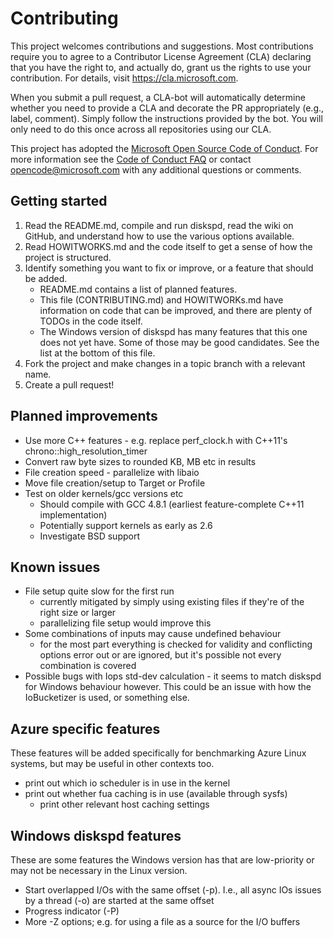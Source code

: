 # Contributing

This project welcomes contributions and suggestions. Most contributions require you to
agree to a Contributor License Agreement (CLA) declaring that you have the right to,
and actually do, grant us the rights to use your contribution. For details, visit
https://cla.microsoft.com.

When you submit a pull request, a CLA-bot will automatically determine whether you need
to provide a CLA and decorate the PR appropriately (e.g., label, comment). Simply follow the
instructions provided by the bot. You will only need to do this once across all repositories using
our CLA.

This project has adopted the [Microsoft Open Source Code of Conduct](https://opensource.microsoft.com/codeofconduct/).
For more information see the [Code of Conduct FAQ](https://opensource.microsoft.com/codeofconduct/faq/)
or contact [opencode@microsoft.com](mailto:opencode@microsoft.com) with any additional questions or
comments.

## Getting started

1. Read the README.md, compile and run diskspd, read the wiki on GitHub, and understand how to use
   the various options available.
2. Read HOWITWORKS.md and the code itself to get a sense of how the project is structured.
3. Identify something you want to fix or improve, or a feature that should be added.
    - README.md contains a list of planned features.
    - This file (CONTRIBUTING.md) and HOWITWORKs.md have information on code that can be improved,
      and there are plenty of TODOs in the code itself.
    - The Windows version of diskspd has many features that this one does not yet have. Some of
      those may be good candidates. See the list at the bottom of this file.
4. Fork the project and make changes in a topic branch with a relevant name.
5. Create a pull request!

## Planned improvements

- Use more C++ features - e.g. replace perf\_clock.h with C++11's chrono::high\_resolution\_timer
- Convert raw byte sizes to rounded KB, MB etc in results
- File creation speed - parallelize with libaio
- Move file creation/setup to Target or Profile
- Test on older kernels/gcc versions etc
    - Should compile with GCC 4.8.1 (earliest feature-complete C++11 implementation)
    - Potentially support kernels as early as 2.6
    - Investigate BSD support

## Known issues

- File setup quite slow for the first run
    - currently mitigated by simply using existing files if they're of the right size or larger
    - parallelizing file setup would improve this
- Some combinations of inputs may cause undefined behaviour
    - for the most part everything is checked for validity and conflicting options error out or are
      ignored, but it's possible not every combination is covered
- Possible bugs with Iops std-dev calculation - it seems to match diskspd for Windows behaviour
  however. This could be an issue with how the IoBucketizer is used, or something else.

## Azure specific features

These features will be added specifically for benchmarking Azure Linux systems, but may be useful in
other contexts too.

- print out which io scheduler is in use in the kernel
- print out whether fua caching is in use (available through sysfs)
    - print other relevant host caching settings

## Windows diskspd features

These are some features the Windows version has that are low-priority or may not be necessary in the
Linux version.

- Start overlapped I/Os with the same offset (-p). I.e., all async IOs issues by a thread (-o) are
  started at the same offset
- Progress indicator (-P)
- More -Z options; e.g. for using a file as a source for the I/O buffers


